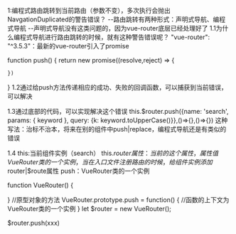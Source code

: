 1:编程式路由跳转到当前路由（参数不变），多次执行会抛出NavgationDuplicated的警告错误？
--路由跳转有两种形式：声明式导航、编程式导航
--声明式导航没有这类问题的，因为vue-router底层已经处理好了
1.1为什么编程式导航进行路由跳转的时候，就有这种警告错误呢？
  "vue-router": "^3.5.3"：最新的vue-router引入了promise

  function push() {
    return new promise((resolve,reject) => {

    })
  }
1.2通过给push方法传递相应的成功、失败的回调函数，可以捕获到当前错误，可以解决

1.3通过底部的代码，可以实现解决这个错误
  this.$router.push({name: 'search', params: { keyword }, query: {k: keyword.toUpperCase()}},()=>{},()=>{})
  这种写法：治标不治本，将来在别的组件中push|replace，编程式导航还是有类似的错误

1.4
  this:当前组件实例（search）
  this.$router属性：当前的这个属性，属性值VueRouter类的一个实例，当在入口文件注册路由的时候，给组件实例添加$router|$route属性
  push：VueRouter类的一个实例

  function VueRouter() {

  }
  //原型对象的方法
  VueRouter.prototype.push = function() {
    //函数的上下文为VueRouter类的一个实例
  }
  let $router = new VueRouter();

  $router.push(xxx)